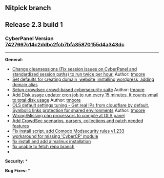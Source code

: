 Nitpick branch
------------------------------------------------------------------------------

## Release 2.3 build 1 
### CyberPanel Version [7427667c14c2ddbc2fcb7bfa35870155d4a343dc](https://github.com/usmannasir/cyberpanel/commit/85596f08cfb31393d548de76d33859b9517a383a)
------------------------------------------------------------------------------

**General:**
* [Change cleansessions (Fix session issues on CyberPanel and standardized session paths) to run twice per hour.](https://github.com/josephgodwinkimani/cyberpanel/commit/0af08466bd9584f087ea26be37b0a91ff16f91d4) Author: [tmoore](https://community.cyberpanel.net/u/tmoore)
* [Set defaults for creating domain, website, installing wordpress, adding domain alias](https://github.com/josephgodwinkimani/cyberpanel/commit/ca71e55c784679fe0f57f7d75049220f047a9efb) 
* [Setup crowdsec crowd-based cybersecurity suite](https://github.com/josephgodwinkimani/cyberpanel/commit/2869f5016a0c7353335609e7bce6e0df5ba554b0) Author: [tmoore](https://community.cyberpanel.net/u/tmoore)
* [Add Disk usage updater cron job to run every 15 minutes. It counts vmail to total disk usage](https://github.com/josephgodwinkimani/cyberpanel/commit/2869f5016a0c7353335609e7bce6e0df5ba554b0) Author: [tmoore](https://community.cyberpanel.net/u/tmoore)
* [OLS default settings tuning - Get real IPs from cloudflare by default, Symbolic links protection for shared environments](https://github.com/josephgodwinkimani/cyberpanel/commit/17e0592d37df44bb87da88fbf5e038285705643d) Author: [tmoore](https://community.cyberpanel.net/u/tmoore)
* [Wrong/Missing php processors to compile at OLS panel](https://github.com/josephgodwinkimani/cyberpanel/commit/dadfc18209aec416fe3bc2088a24e8a5a30c8076)
* [Add CrowdSec scenarios, parsers, collections and patch needed features](https://github.com/josephgodwinkimani/cyberpanel/commit/31aa77e6c7481475c03025499adc7e3d41c3ce63)
* [Fix install script, add Comodo Modsecurity rules v1.233](https://github.com/josephgodwinkimani/cyberpanel/commit/0e8ffd43b1e0214da44d3ec5f84a452d8c7ad7fe)
* [workaround for missing 'CyberCP' module](https://github.com/josephgodwinkimani/cyberpanel/commit/09b12d8e86cdc42d09c2fd335c04a8a2d6bbe85b)
* [fix install and add almalinux installation](https://github.com/josephgodwinkimani/cyberpanel/commit/12ed05d83a8881cfef21bac3e9f2ea3b5f67691e)
* [fix unable to fetch repo branch](https://github.com/josephgodwinkimani/cyberpanel/commit/10f558294523be094118ddfe1c350c8ef93c7dc7)
*

**Security:**
*

**Bug Fixes:**
* 
